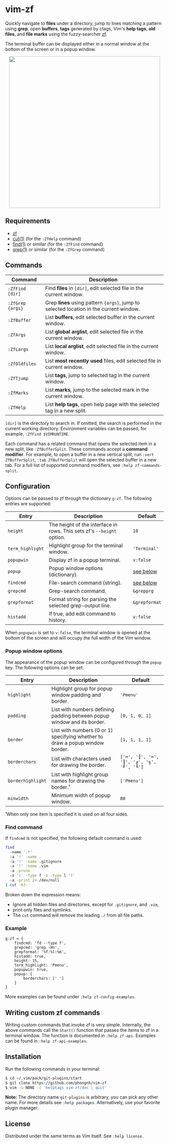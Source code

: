 # vim-zf

Quickly navigate to **files** under a directory, jump to lines matching a
pattern using **grep**, open **buffers**, **tags** generated by ctags, Vim's
**help tags**, **old files**, and **file marks** using the fuzzy-searcher
[zf][zf].

The terminal buffer can be displayed either in a normal window at the bottom
of the screen or in a popup window.

<dl>
  <p align="center">
  <a href="https://asciinema.org/a/268637">
    <img src="https://asciinema.org/a/268637.png" width="480">
  </a>
  </p>
</dl>


## Requirements

- [zf][zf]
- [cut(1)][cut] (for the `:ZfHelp` command)
- [find(1)][find] or similar (for the `:ZfFind` command)
- [grep(1)][grep] or similar (for the `:ZfGrep` command)


## Commands

| Command          | Description                                                                         |
| ---------------- | ----------------------------------------------------------------------------------- |
| `:ZfFind [dir]`  | Find **files** in `[dir]`, edit selected file in the current window.                    |
| `:ZfGrep {args}` | Grep **lines** using pattern `{args}`, jump to selected location in the current window. |
| `:ZfBuffer`      | List **buffers**, edit selected buffer in the current window.                           |
| `:ZfArgs`        | List **global arglist**, edit selected file in the current window.                      |
| `:ZfLargs`       | List **local arglist**, edit selected file in the current window.                       |
| `:ZfOldfiles`    | List **most recently used** files, edit selected file in current window.                |
| `:ZfTjump`       | List **tags**, jump to selected tag in the current window.                              |
| `:ZfMarks`       | List **marks**, jump to the selected mark in the current window.                        |
| `:ZfHelp`        | List **help tags**, open help page with the selected tag in a new split.                |

`[dir]` is the directory to search in. If omitted, the search is performed in
the current working directory. Environment variables can be passed, for example,
`:ZfFind $VIMRUNTIME`.

Each command has a related command that opens the selected item in a new split,
like `:ZfBufferSplit`. These commands accept a **command modifier**. For
example, to open a buffer in a new vertical split, run `:vert ZfBufferSplit`,
`:tab ZfBufferSplit` will open the selected buffer in a new tab. For a full
list of supported command modifiers, see `:help zf-commands-split`.


## Configuration

Options can be passed to zf through the dictionary `g:zf`. The following
entries are supported:

| Entry            | Description                                                            | Default                            |
| ---------------- | -----------------------------------------------------------------------| ---------------------------------- |
| `height`         | The height of the interface in rows. This sets zf's `--height` option. | `10`                               |
| `term_highlight` | Highlight group for the terminal window.                               | `'Terminal'`                       |
| `popupwin`       | Display zf in a popup terminal.                                        | `v:false`                          |
| `popup`          | Popup window options (dictionary).                                     | [see below](#popup-window-options) |
| `findcmd`        | File-search command (string).                                          | [see below](#find-command)         |
| `grepcmd`        | Grep-search command.                                                   | `&grepprg`                         |
| `grepformat`     | Format string for parsing the selected grep-output line.               | `&grepformat`                      |
| `histadd`        | If true, add edit command to history.                                  | `v:false`                          |

When `popupwin` is set to `v:false`, the terminal window is opened at the bottom
of the screen and will occupy the full width of the Vim window.

### Popup window options

The appearance of the popup window can be configured through the `popup` key.
The following options can be set:

| Entry             | Description                                                                  | Default                                    |
| ----------------- | ---------------------------------------------------------------------------- | ------------------------------------------ |
| `highlight`       | Highlight group for popup window padding and border.                         | `'Pmenu'`                                  |
| `padding`         | List with numbers defining padding between popup window and its border.      | `[0, 1, 0, 1]`                             |
| `border`          | List with numbers (0 or 1) specifying whether to draw a popup window border. | `[1, 1, 1, 1]`                             |
| `borderchars`     | List with characters used for drawing the border.                            | `['═', '║', '═', '║', '╔', '╗', '╝', '╚']` |
| `borderhighlight` | List with highlight group names for drawing the border.¹                     | `['Pmenu']`                                |
| `minwidth`        | Minimum width of popup window.                                               | `80`                                       |

¹When only one item is specified it is used on all four sides.

### Find command

If `findcmd` is not specified, the following default command is used:
```bash
find
  -name '.*'
  -a '!' -name .
  -a '!' -name .gitignore
  -a '!' -name .vim
  -a -prune
  -o '(' -type f -o -type l ')'
  -a -print 2> /dev/null
| cut -b3-
```

Broken down the expression means:
- Ignore all hidden files and directories, except for `.gitignore`, and `.vim`,
- print only files and symlinks.
- The `cut` command will remove the leading `./` from all file paths.

### Example

```vim
g:zf = {
    findcmd: 'fd --type f',
    grepcmd: 'grep -Hn',
    grepformat: '%f:%l:%m',
    histadd: true,
    height: 15,
    term_highlight: 'Pmenu',
    popupwin: true,
    popup: {
        borderchars: [' ']
    }
}
```
More examples can be found under `:help zf-config-examples`.


## Writing custom zf commands

Writing custom commands that invoke zf is very simple. Internally, the above
commands call the `Start()` function that passes the items to zf in a terminal
window. The function is documented in `:help zf-api`.  Examples can be found in
`:help zf-api-examples`.


## Installation

Run the following commands in your terminal:
```bash
$ cd ~/.vim/pack/git-plugins/start
$ git clone https://github.com/phongnh/vim-zf
$ vim -u NONE -c 'helptags vim-zf/doc | quit'
```
**Note:** The directory name `git-plugins` is arbitrary, you can pick any other
name. For more details see `:help packages`. Alternatively, use your favorite
plugin manager.


## License

Distributed under the same terms as Vim itself. See `:help license`.

[zf]:   https://github.com/natecraddock/zf
[find]: https://pubs.opengroup.org/onlinepubs/9699919799/utilities/find.html
[grep]: https://pubs.opengroup.org/onlinepubs/9699919799/utilities/grep.html
[cut]:  https://pubs.opengroup.org/onlinepubs/9699919799/utilities/cut.html
